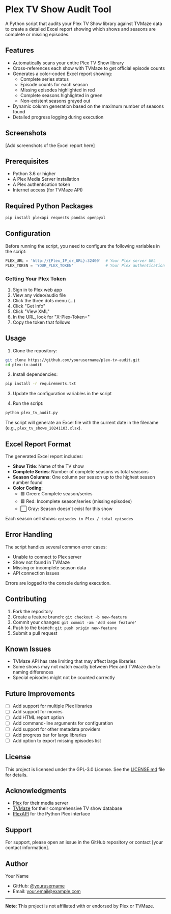 # Plex TV Show Audit Tool

A Python script that audits your Plex TV Show library against TVMaze data to create a detailed Excel report showing which shows and seasons are complete or missing episodes.

## Features

- Automatically scans your entire Plex TV Show library
- Cross-references each show with TVMaze to get official episode counts
- Generates a color-coded Excel report showing:
  - Complete series status
  - Episode counts for each season
  - Missing episodes highlighted in red
  - Complete seasons highlighted in green
  - Non-existent seasons grayed out
- Dynamic column generation based on the maximum number of seasons found
- Detailed progress logging during execution

## Screenshots

[Add screenshots of the Excel report here]

## Prerequisites

- Python 3.6 or higher
- A Plex Media Server installation
- A Plex authentication token
- Internet access (for TVMaze API)

## Required Python Packages

```bash
pip install plexapi requests pandas openpyxl
```

## Configuration

Before running the script, you need to configure the following variables in the script:

```python
PLEX_URL = 'http://{Plex_IP_or_URL}:32400'  # Your Plex server URL
PLEX_TOKEN = 'YOUR_PLEX_TOKEN'              # Your Plex authentication token
```

### Getting Your Plex Token

1. Sign in to Plex web app
2. View any video/audio file
3. Click the three dots menu (...)
4. Click "Get Info"
5. Click "View XML"
6. In the URL, look for "X-Plex-Token="
7. Copy the token that follows

## Usage

1. Clone the repository:
```bash
git clone https://github.com/yourusername/plex-tv-audit.git
cd plex-tv-audit
```

2. Install dependencies:
```bash
pip install -r requirements.txt
```

3. Update the configuration variables in the script

4. Run the script:
```bash
python plex_tv_audit.py
```

The script will generate an Excel file with the current date in the filename (e.g., `plex_tv_shows_20241103.xlsx`).

## Excel Report Format

The generated Excel report includes:

- **Show Title**: Name of the TV show
- **Complete Series**: Number of complete seasons vs total seasons
- **Season Columns**: One column per season up to the highest season number found
- **Color Coding**:
  - 🟩 Green: Complete season/series
  - 🟥 Red: Incomplete season/series (missing episodes)
  - ⬜ Gray: Season doesn't exist for this show

Each season cell shows: `episodes in Plex / total episodes`

## Error Handling

The script handles several common error cases:
- Unable to connect to Plex server
- Show not found in TVMaze
- Missing or incomplete season data
- API connection issues

Errors are logged to the console during execution.

## Contributing

1. Fork the repository
2. Create a feature branch: `git checkout -b new-feature`
3. Commit your changes: `git commit -am 'Add some feature'`
4. Push to the branch: `git push origin new-feature`
5. Submit a pull request

## Known Issues

- TVMaze API has rate limiting that may affect large libraries
- Some shows may not match exactly between Plex and TVMaze due to naming differences
- Special episodes might not be counted correctly

## Future Improvements

- [ ] Add support for multiple Plex libraries
- [ ] Add support for movies
- [ ] Add HTML report option
- [ ] Add command-line arguments for configuration
- [ ] Add support for other metadata providers
- [ ] Add progress bar for large libraries
- [ ] Add option to export missing episodes list

## License

This project is licensed under the GPL-3.0 License. See the [LICENSE.md](LICENSE.md) file for details.

## Acknowledgments

- [Plex](https://www.plex.tv/) for their media server
- [TVMaze](https://www.tvmaze.com/) for their comprehensive TV show database
- [PlexAPI](https://python-plexapi.readthedocs.io/) for the Python Plex interface

## Support

For support, please open an issue in the GitHub repository or contact [your contact information].

## Author

Your Name
- GitHub: [@yourusername](https://github.com/yourusername)
- Email: your.email@example.com

---
**Note**: This project is not affiliated with or endorsed by Plex or TVMaze.
